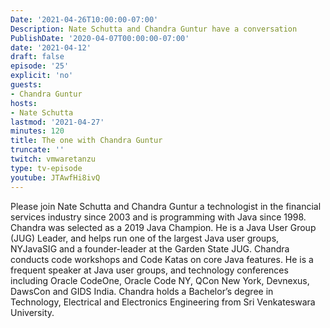 ```yaml
---
Date: '2021-04-26T10:00:00-07:00'
Description: Nate Schutta and Chandra Guntur have a conversation
PublishDate: '2020-04-07T00:00:00-07:00'
date: '2021-04-12'
draft: false
episode: '25'
explicit: 'no'
guests:
- Chandra Guntur
hosts:
- Nate Schutta
lastmod: '2021-04-27'
minutes: 120
title: The one with Chandra Guntur
truncate: ''
twitch: vmwaretanzu
type: tv-episode
youtube: JTAwfHi8ivQ
---
```


Please join Nate Schutta and Chandra Guntur a technologist in the financial services industry since 2003 and is programming with Java since 1998. Chandra was selected as a 2019 Java Champion. He is a Java User Group (JUG) Leader, and helps run one of the largest Java user groups, NYJavaSIG and a founder-leader at the Garden State JUG. Chandra conducts code workshops and Code Katas on core Java features. He is a frequent speaker at Java user groups, and technology conferences including Oracle CodeOne, Oracle Code NY, QCon New York, Devnexus, DawsCon and GIDS India. Chandra holds a Bachelor’s degree in Technology, Electrical and Electronics Engineering from Sri Venkateswara University.